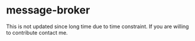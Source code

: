 # message-broker
This is not updated since long time due to time constraint. If you are willing to contribute contact me.
